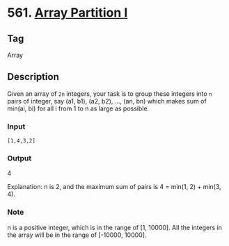 # 561. [Array Partition I][1]

## Tag
Array

## Description
Given an array of `2n` integers, your task is to group these integers into `n` pairs of integer, say (a1, b1), (a2, b2), ..., 
(an, bn) which makes sum of min(ai, bi) for all i from 1 to n as large as possible.

### Input
`[1,4,3,2]`

### Output
4

Explanation: n is 2, and the maximum sum of pairs is 4 = min(1, 2) + min(3, 4).

### Note
n is a positive integer, which is in the range of [1, 10000].
All the integers in the array will be in the range of [-10000, 10000].

[1]: https://leetcode.com/problems/array-partition-i/#/description